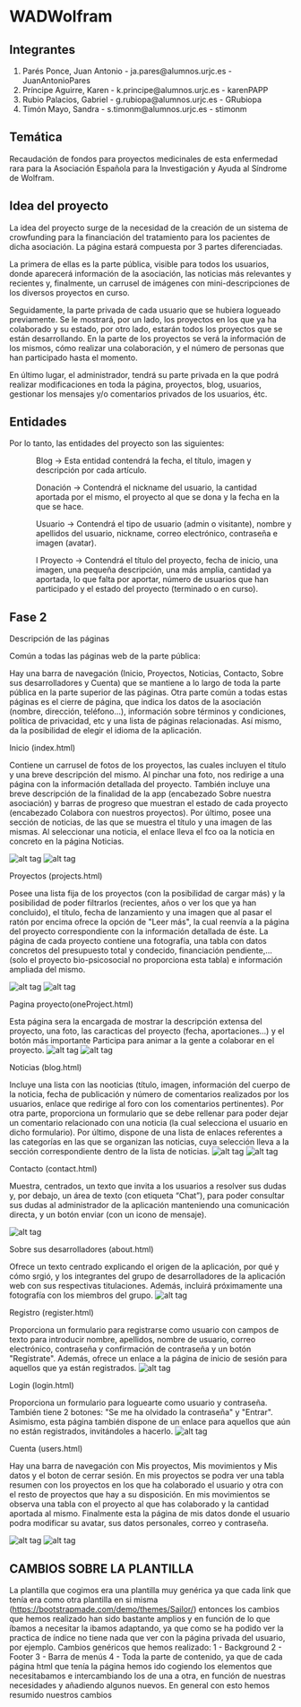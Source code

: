 # WADWolfram

## Integrantes

<ol>
  <li>Parés Ponce, Juan Antonio - ja.pares@alumnos.urjc.es - JuanAntonioPares </li>
  <li>Príncipe Aguirre, Karen  - k.principe@alumnos.urjc.es - karenPAPP</li>
  <li>Rubio Palacios, Gabriel - g.rubiopa@alumnos.urjc.es - GRubiopa</li>
  <li>Timón Mayo, Sandra - s.timonm@alumnos.urjc.es - stimonm</li>
</ol>

## Temática

Recaudación de fondos para proyectos medicinales de esta enfermedad rara para la Asociación Española para la Investigación y Ayuda al Síndrome de Wolfram.

## Idea del proyecto

La idea del proyecto surge de la necesidad de la creación de un sistema de crowfunding para la financiación del tratamiento para los pacientes de dicha asociación.
La página estará compuesta por 3 partes diferenciadas. 

La primera de ellas es la parte pública, visible para todos los usuarios, donde aparecerá información de la asociación, las noticias más relevantes y recientes y, finalmente, un carrusel de imágenes con mini-descripciones de los diversos proyectos en curso.

Seguidamente, la parte privada de cada usuario que se hubiera logueado previamente. Se le mostrará, por un lado, los proyectos en los que ya ha colaborado y su estado, por otro lado, estarán todos los proyectos que se están desarrollando.
En la parte de los proyectos se verá la información de los mismos, cómo realizar una colaboración, y el número de personas que han participado hasta el momento.

En último lugar, el administrador, tendrá su parte privada en la que podrá realizar modificaciones en toda la página, proyectos, blog, usuarios, gestionar los mensajes y/o comentarios privados de los usuarios, étc.

## Entidades

Por lo tanto, las entidades del proyecto son las siguientes:
<ol>
    <ul>
    Blog -> Esta entidad contendrá la fecha, el título, imagen y descripción por cada artículo.
    </ul>
    <ul>
    Donación -> Contendrá el nickname del usuario, la cantidad aportada por el mismo, el proyecto al que se dona y la fecha en la que se hace.
    </ul>
    <ul>
    Usuario -> Contendrá el tipo de usuario (admin o visitante), nombre y apellidos del usuario, nickname, correo electrónico, contraseña e imagen (avatar).
    </ul>
    <ul>
l    Proyecto -> Contendrá el título del proyecto, fecha de inicio, una imagen, una pequeña descripción, una más amplia, cantidad ya aportada, lo que falta por aportar, número de usuarios que han participado y el estado del proyecto (terminado o en curso). 
    </ul>
</ol>

## Fase 2

Descripción de las páginas

Común a todas las páginas web de la parte pública:

Hay una barra de navegación (Inicio, Proyectos, Noticias, Contacto, Sobre sus desarrolladores y Cuenta) que se mantiene a lo largo de toda la parte pública en la parte superior de las páginas. Otra parte común a todas estas páginas es el cierre de página, que indica los datos de la asociación (nombre, dirección, teléfono...), información sobre términos y condiciones, política de privacidad, etc y una lista de páginas relacionadas. Así mismo, da la posibilidad de elegir el idioma de la aplicación.
 
Inicio (index.html)

Contiene un carrusel de fotos de los proyectos, las cuales incluyen el título y una breve descripción del mismo. Al pinchar una foto, nos redirige a una página con la información detallada del proyecto. También incluye una breve descripción de la finalidad de la app (encabezado Sobre nuestra asociación) y barras de progreso que muestran el estado de cada proyecto (encabezado Colabora con nuestros proyectos). Por último, posee una sección de noticias, de las que se muestra el título y una imagen de las mismas. Al seleccionar una noticia, el enlace lleva el fco oa la noticia en concreto en la página Noticias.

![alt tag](https://github.com/Grubiopa/WADWolfram/blob/master/Indice1.png)  ![alt tag](https://github.com/Grubiopa/WADWolfram/blob/master/Indice2.png) 


Proyectos (projects.html)

Posee una lista fija de los proyectos (con la posibilidad de cargar más) y la posibilidad de poder filtrarlos (recientes, años o ver los que ya han concluido), el título, fecha de lanzamiento y una imagen que al pasar el ratón por encima ofrece la opción de "Leer más", la cual reenvía a la página del proyecto correspondiente con la información detallada de éste. La página de cada proyecto contiene una fotografía, una tabla con datos concretos del presupuesto total y condecido, financiación pendiente,... (solo el proyecto bio-psicosocial no proporciona esta tabla) e información ampliada del mismo.

![alt tag](https://github.com/Grubiopa/WADWolfram/blob/master/Proyectos1.png)
![alt tag](https://github.com/Grubiopa/WADWolfram/blob/master/Proyectos2.png)


Pagina proyecto(oneProject.html)

Esta página sera la encargada de mostrar la descripción extensa del proyecto, una foto, las caracticas del proyecto (fecha, aportaciones...) y el botón más importante Participa para animar a la gente a colaborar en el proyecto.
![alt tag](https://github.com/Grubiopa/WADWolfram/blob/master/proyectoEjemplo1.png)
![alt tag](https://github.com/Grubiopa/WADWolfram/blob/master/proyectoEjemplo2.png)

Noticias (blog.html)

Incluye una lista con las nooticias (título, imagen, información del cuerpo de la noticia, fecha de publicación y número de comentarios realizados por los usuarios, enlace que redirige al foro con los comentarios pertinentes). Por otra parte, proporciona un formulario que se debe rellenar para poder dejar un comentario relacionado con una noticia (la cual selecciona el usuario en dicho formulario). Por último, dispone de una lista de enlaces referentes a las categorías en las que se organizan las noticias, cuya selección lleva a la sección correspondiente dentro de la lista de noticias. 
![alt tag](https://github.com/Grubiopa/WADWolfram/blob/master/Noticias1.png)
![alt tag](https://github.com/Grubiopa/WADWolfram/blob/master/Noticias2.png)


Contacto (contact.html)

Muestra, centrados, un texto que invita a los usuarios a resolver sus dudas y, por debajo, un área de texto (con etiqueta “Chat”), para poder consultar sus dudas al administrador de la aplicación manteniendo una comunicación directa, y un botón enviar (con un icono de mensaje). 

![alt tag](https://github.com/Grubiopa/WADWolfram/blob/master/Contacto.png)


Sobre sus desarrolladores (about.html)

Ofrece un texto centrado explicando el origen de la aplicación, por qué y cómo srgió, y los integrantes del grupo de desarrolladores de la aplicación web con sus respectivas titulaciones. Además, incluirá próximamente una fotografía con los miembros del grupo.
![alt tag](https://github.com/Grubiopa/WADWolfram/blob/master/About.png)

Registro (register.html)

Proporciona un formulario para registrarse como usuario con campos de texto para introducir nombre, apellidos, nombre de usuario, correo electrónico, contraseña y confirmación de contraseña y un botón "Regístrate". Además, ofrece un enlace a la página de inicio de sesión para aquellos que ya están registrados.
![alt tag](https://github.com/Grubiopa/WADWolfram/blob/master/Registrarse.png)


Login (login.html)

Proporciona un formulario para loguearte como usuario y contraseña. También tiene 2 botones: "Se me ha olvidado la contraseña" y "Entrar". Asimismo, esta página también dispone de un enlace para aquellos que aún no están registrados, invitándoles a hacerlo.
![alt tag](https://github.com/Grubiopa/WADWolfram/blob/master/IniciarSesion.png)
 
 
Cuenta (users.html)

Hay una barra de navegación con Mis proyectos, Mis movimientos y Mis datos y el boton de cerrar sesión.
En mis proyectos se podra ver una tabla resumen con los proyectos en los que ha colaborado el usuario y otra con el resto de proyectos que hay a su disposición.
En mis movimientos se observa una tabla con el proyecto al que has colaborado y la cantidad aportada al mismo.
Finalmente esta la página de mis datos donde el usuario podra modificar su avatar, sus datos personales, correo y contraseña.

![alt tag](https://github.com/Grubiopa/WADWolfram/blob/master/IniciarSesion.png)
![alt tag](https://github.com/Grubiopa/WADWolfram/blob/master/IniciarSesion.png)

## CAMBIOS SOBRE LA PLANTILLA

La plantilla que cogimos era una plantilla muy genérica ya que cada link que tenía era como otra plantilla en si misma (https://bootstrapmade.com/demo/themes/Sailor/) entonces los cambios que hemos realizado han sido bastante amplios y en función de lo que íbamos a necesitar la ibamos adaptando, ya que como se ha podido ver la practica de índice no tiene nada que ver con la página privada del usuario, por ejemplo.
Cambios genéricos que hemos realizado:
1 - Background
2 - Footer
3 - Barra de menús
4 - Toda la parte de contenido, ya que de cada página html que tenía la página hemos ido cogiendo los elementos que necesitabamos e intercambiando los de una a otra, en función de nuestras necesidades y añadiendo algunos nuevos.
En general con esto hemos resumido nuestros cambios

